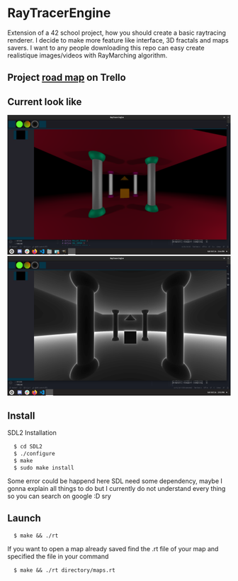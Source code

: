 # RayTracerEngine

Extension of a 42 school project, how you should create a basic raytracing renderer.
I decide to make more feature like interface, 3D fractals and maps savers.
I want to any people downloading this repo can easy create realistique images/videos with RayMarching algorithm. 

## Project [road map](https://trello.com/b/o3UnSwg7/ray-tracer-engine) on Trello

## Current look like

![Basic viewmode](screen/basicViewmode.png)
![Iterations Viewmode](screen/IterationsViewmode.png)

## Install
  SDL2 Installation
```
  $ cd SDL2
  $ ./configure
  $ make
  $ sudo make install
```
  Some error could be happend here SDL need some dependency, maybe I gonna explain all things to do
  but I currently do not understand every thing so you can search on google :D sry
##  Launch
```
  $ make && ./rt
```
  If you want to open a map already saved find the .rt file of your map and specified the file in your command
```
  $ make && ./rt directory/maps.rt
```
